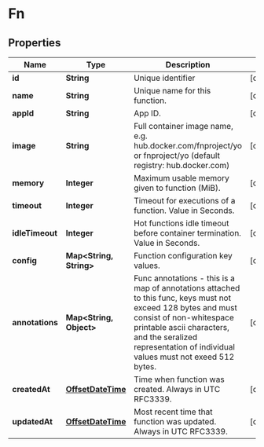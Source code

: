 
# Fn

## Properties
Name | Type | Description | Notes
------------ | ------------- | ------------- | -------------
**id** | **String** | Unique identifier |  [optional]
**name** | **String** | Unique name for this function. |  [optional]
**appId** | **String** | App ID. |  [optional]
**image** | **String** | Full container image name, e.g. hub.docker.com/fnproject/yo or fnproject/yo (default registry: hub.docker.com) |  [optional]
**memory** | **Integer** | Maximum usable memory given to function (MiB). |  [optional]
**timeout** | **Integer** | Timeout for executions of a function. Value in Seconds. |  [optional]
**idleTimeout** | **Integer** | Hot functions idle timeout before container termination. Value in Seconds. |  [optional]
**config** | **Map&lt;String, String&gt;** | Function configuration key values. |  [optional]
**annotations** | **Map&lt;String, Object&gt;** | Func annotations - this is a map of annotations attached to this func, keys must not exceed 128 bytes and must consist of non-whitespace printable ascii characters, and the seralized representation of individual values must not exeed 512 bytes. |  [optional]
**createdAt** | [**OffsetDateTime**](OffsetDateTime.md) | Time when function was created. Always in UTC RFC3339. |  [optional]
**updatedAt** | [**OffsetDateTime**](OffsetDateTime.md) | Most recent time that function was updated. Always in UTC RFC3339. |  [optional]



